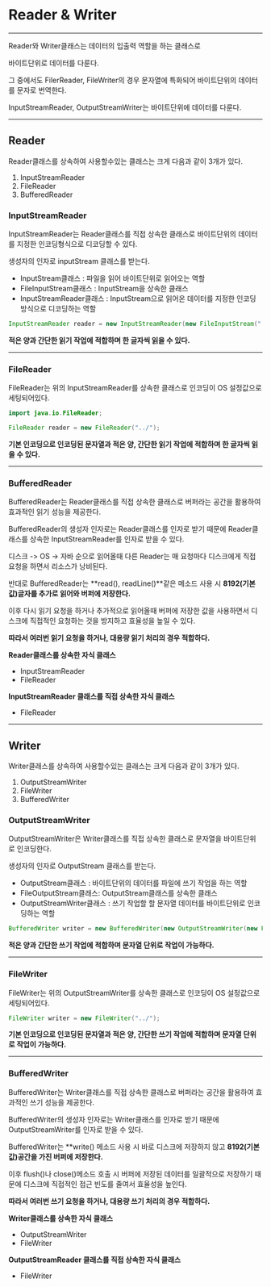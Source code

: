 # Reader & Writer

---

Reader와 Writer클래스는 데이터의 입출력 역할을 하는 클래스로

바이트단위로 데이터를 다룬다.

그 중에서도 FilerReader, FileWriter의 경우 문자열에 특화되어 바이트단위의 데이터를 문자로 번역한다.

InputStreamReader, OutputStreamWriter는 바이트단위에 데이터를 다룬다.

---

## Reader

Reader클래스를 상속하여 사용할수있는 클래스는 크게 다음과 같이 3개가 있다.

1. InputStreamReader
2. FileReader
3. BufferedReader


### InputStreamReader
InputStreamReader는 Reader클래스를 직접 상속한 클래스로 바이트단위의 데이터를 지정한 인코딩형식으로 디코딩할 수 있다.

생성자의 인자로 inputStream 클래스를 받는다.

- InputStream클래스 : 파일을 읽어 바이트단위로 읽어오는 역할
- FileInputStream클래스 : InputStream을 상속한 클래스
- InputStreamReader클래스 : InputStream으로 읽어온 데이터를 지정한 인코딩 방식으로 디코딩하는 역할

```java
InputStreamReader reader = new InputStreamReader(new FileInputStream("../"), "UTF-8");
```
**적은 양과 간단한 읽기 작업에 적합하며 한 글자씩 읽을 수 있다.**

---

### FileReader
FileReader는 위의 InputStreamReader를 상속한 클래스로 인코딩이 OS 설정값으로 세팅되어있다.

```java
import java.io.FileReader;

FileReader reader = new FileReader("../");
```

**기본 인코딩으로 인코딩된 문자열과 적은 양, 간단한 읽기 작업에 적합하며 한 글자씩 읽을 수 있다.**

---

### BufferedReader
BufferedReader는 Reader클래스를 직접 상속한 클래스로 버퍼라는 공간을 활용하여 효과적인 읽기 성능을 제공한다.

BufferedReader의 생성자 인자로는 Reader클래스를 인자로 받기 때문에 Reader클래스를 상속한 InputStreamReader를 인자로 받을 수 있다.

디스크 -> OS -> 자바 순으로 읽어올때 다른 Reader는 매 요청마다 디스크에게 직접 요청을 하면서 리소스가 낭비된다.

반대로 BufferedReader는 **read(), readLine()**같은 메소드 사용 시 **8192(기본값)글자를 추가로 읽어와 버퍼에 저장한다.**

이후 다시 읽기 요청을 하거나 추가적으로 읽어올때 버퍼에 저장한 값을 사용하면서 디스크에 직접적인 요청하는 것을 방지하고 효율성을 높일 수 있다.

**따라서 여러번 읽기 요청을 하거나, 대용량 읽기 처리의 경우 적합하다.**

**Reader클래스를 상속한 자식 클래스**
- InputStreamReader
- FileReader

**InputStreamReader 클래스를 직접 상속한 자식 클래스**
- FileReader



---

## Writer

Writer클래스를 상속하여 사용할수있는 클래스는 크게 다음과 같이 3개가 있다.

1. OutputStreamWriter
2. FileWriter
3. BufferedWriter

### OutputStreamWriter
OutputStreamWriter은 Writer클래스를 직접 상속한 클래스로 문자열을 바이트단위로 인코딩한다.

생성자의 인자로 OutputStream 클래스를 받는다.

- OutputStream클래스 : 바이트단위의 데이터를 파일에 쓰기 작업을 하는 역할
- FileOutputStream클래스: OutputStream클래스를 상속한 클래스
- OutputStreamWriter클래스 : 쓰기 작업할 할 문자열 데이터를 바이트단위로 인코딩하는 역할

```java
BufferedWriter writer = new BufferedWriter(new OutputStreamWriter(new FileOutputStream("../", true), "UTF-8"));
```

**적은 양과 간단한 쓰기 작업에 적합하며 문자열 단위로 작업이 가능하다.**

---

### FileWriter
FileWriter는 위의 OutputStreamWriter를 상속한 클래스로 인코딩이 OS 설정값으로 세팅되어있다.

```java
FileWriter writer = new FileWriter("../");
```

**기본 인코딩으로 인코딩된 문자열과 적은 양, 간단한 쓰기 작업에 적합하며 문자열 단위로 작업이 가능하다.**

---

### BufferedWriter
BufferedWriter는 Writer클래스를 직접 상속한 클래스로 버퍼라는 공간을 활용하여 효과적인 쓰기 성능을 제공한다.

BufferedWriter의 생성자 인자로는 Writer클래스를 인자로 받기 때문에 OutputStreamWriter를 인자로 받을 수 있다.

BufferedWriter는 **write() 메소드 사용 시 바로 디스크에 저장하지 않고 **8192(기본값)공간을 가진 버퍼에 저장한다.**

이후 flush()나 close()메소드 호출 시 버퍼에 저장된 데이터를 일괄적으로 저장하기 때문에 디스크에 직접적인 접근 빈도를 줄여서 효율성을 높인다.

**따라서 여러번 쓰기 요청을 하거나, 대용량 쓰기 처리의 경우 적합하다.**

**Writer클래스를 상속한 자식 클래스**
- OutputStreamWriter
- FileWriter

**OutputStreamReader 클래스를 직접 상속한 자식 클래스**
- FileWriter




